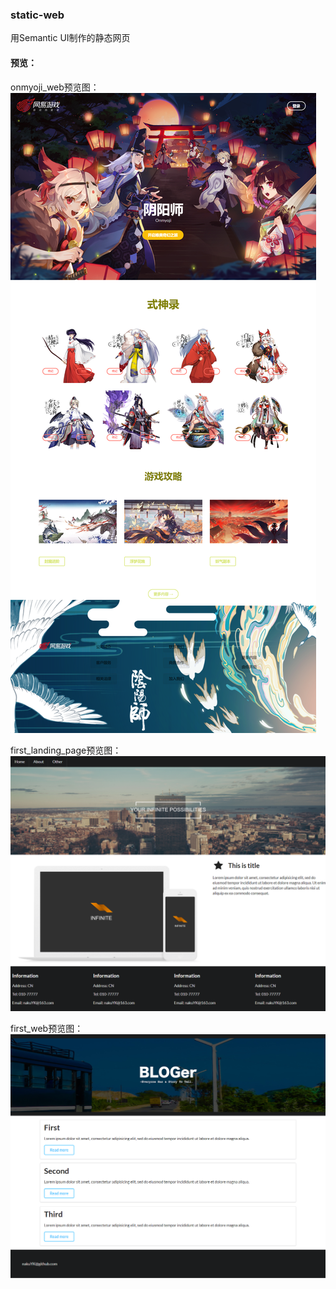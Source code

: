 ### static-web

用Semantic UI制作的静态网页

#### 预览：

onmyoji_web预览图：
![onmyoji_web预览图](./onmyoji_web/onmyoji_web预览图.png)

first_landing_page预览图：
![first_landing_page预览图](./first_landing_page/first_landing_page预览图.png)

first_web预览图：
![first_web预览图](./first_web/first_web预览图.png)

